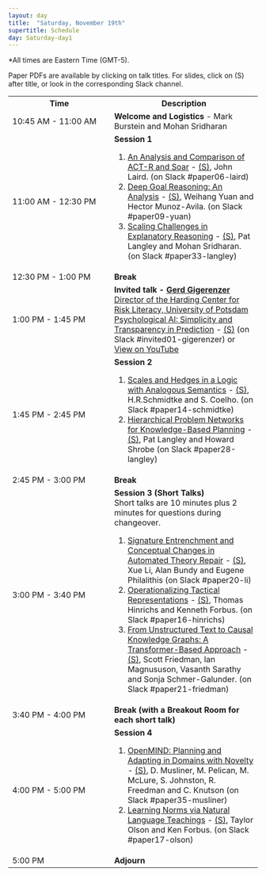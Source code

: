 ```yaml
---
layout: day
title:  "Saturday, November 19th"
supertitle: Schedule
day: Saturday-day1
---
```

*All times are Eastern Time (GMT-5). 

<!--
This day's session talks are available on YouTube
at
[ACS 2021 Day 1](https://www.youtube.com/playlist?list=PL-1wKlUbAzGSlUlf92yCfbYlUV8WWkuFT).
Invited talks are linked directly as shown below.
-->

Paper PDFs are available by clicking on talk titles. For slides, click on
(S) after title, or look in the corresponding Slack channel.


<table>
<tr>
<th width=190px> Time </th>
<th> Description </th>
</tr>
<tr>
<td> <span class="schedtime"> 10:45 AM - 11:00 AM </span></td>
<td>  <b> Welcome and Logistics </b> - Mark Burstein and Mohan Sridharan </td>
</tr>

<tr>
  <td id="session1"> <span class="schedtime"> 11:00 AM - 12:30 PM </span></td><td> <b> Session 1 </b>
<!-- ###### Chaired by TBD -->
  <ol>
   <li> <a href="{{site.baseurl}}/data/ACS-21_paper_6.pdf">An Analysis and
  Comparison of ACT-R and Soar</a> - <a href="{{site.baseurl}}/data/slides/paper06-slides-laird.pdf">(S)</a>, John Laird. <a
  onClick="goToSlackChannel(6)"> (on Slack #paper06-laird)</a></li>
   <li> <a href="{{site.baseurl}}/data/ACS-21_paper_9.pdf">Deep Goal
  Reasoning: An Analysis</a> - <a href="{{site.baseurl}}/data/slides/paper09-slides-yuan.pdf">(S)</a>, Weihang Yuan and Hector Munoz-Avila. <a
  onClick="goToSlackChannel(9)"> (on Slack #paper09-yuan)</a></li>
   <li> <a href="{{site.baseurl}}/data/ACS-21_paper_33.pdf">Scaling Challenges in
    Explanatory Reasoning</a> - <a href="{{site.baseurl}}/data/slides/paper33-slides-langley.pdf">(S)</a>,  Pat Langley and Mohan Sridharan.<a
  onClick="goToSlackChannel(33)"> (on Slack #paper33-langley)</a></li>
  </ol>
  </td>
</tr>
<tr>
  <td> <span class="schedtime"> 12:30 PM - 1:00 PM </span></td>
  <td>  <b> Break</b> </td>
</tr>
<tr>
  <td> <span class="schedtime"> 1:00 PM - 1:45 PM </span></td><td> 
<b>  Invited talk - <a href="{{site.baseurl}}/speakers/gerd_gigerenzer/"> Gerd
Gigerenzer</a>   </b><br>
<a href="https://www.mpib-berlin.mpg.de/staff/gerd-gigerenzer">Director of
the Harding Center for Risk Literacy, University of Potsdam</a><br>
<a href="{{site.baseurl}}/talks/#gigerenzer">Psychological AI: Simplicity and Transparency in Prediction</a> 
- <a href="{{site.baseurl}}/data/slides/invited-Gigerenzer-slides.pdf">(S)</a>
 <a onClick="goToSlackChannel(101)"> (on Slack #invited01-gigerenzer)</a>
 or <a
 href="https://www.youtube.com/watch?v=AYBFA2rUhrE&list=PL-1wKlUbAzGSdwkBuFJhELkCQ6Hz9u60C&index=4">View
 on YouTube</a>
  </td>
</tr>

<tr>
  <td id="session2"> <span class="schedtime"> 1:45 PM - 2:45 PM </span></td><td> <b> Session 2 </b>
<!-- ###### Chaired by TBD -->
  <ol>
   <li> <a href="{{site.baseurl}}/data/ACS-21_paper_14.pdf">Scales and
  Hedges in a Logic with Analogous Semantics</a> - <a href="{{site.baseurl}}/data/slides/paper14-slides-schmidtke.pdf">(S)</a>, H.R.Schmidtke and
  S. Coelho.<a onClick="goToSlackChannel(14)"> (on Slack #paper14-schmidtke)</a></li>
   <li> <a href="{{site.baseurl}}/data/ACS-21_paper_28.pdf">Hierarchical
  Problem Networks for Knowledge-Based Planning</a> - <a href="{{site.baseurl}}/data/slides/paper28-slides-langley-shrobe.pdf">(S)</a>, Pat Langley and Howard Shrobe <a onClick="goToSlackChannel(28)"> (on Slack #paper28-langley)</a></li>
  </ol>
  </td>
</tr>
<tr>
  <td> <span class="schedtime"> 2:45 PM - 3:00 PM </span></td>
  <td>  <b> Break</b> </td>
</tr>
<tr>
  <td id="session3"> <span class="schedtime"> 3:00 PM - 3:40 PM </span></td><td> <b> Session 3 (Short Talks)</b>
    <div class=shortnote>Short talks are 10 minutes plus 2 minutes for
    questions during changeover.</div> 
<!-- ###### Chaired by TBD -->
  <ol>
  <li> <a href="{{site.baseurl}}/data/ACS-21_paper_20.pdf">Signature
  Entrenchment and Conceptual Changes in Automated Theory Repair</a> - <a href="{{site.baseurl}}/data/slides/paper20-slides-li.pdf">(S)</a>,
   Xue Li, Alan Bundy and Eugene Philalithis<a onClick="goToSlackChannel(20)"> (on Slack #paper20-li)</a></li>
  <li> <a href="{{site.baseurl}}/data/ACS-21_paper_16.pdf">Operationalizing
  Tactical Representations</a> - <a href="{{site.baseurl}}/data/slides/paper16-slides-hinrichs.pdf">(S)</a>,
   Thomas Hinrichs and Kenneth Forbus.  <a onClick="goToSlackChannel(16)"> (on Slack #paper16-hinrichs)</a></li>
  <li> <a href="{{site.baseurl}}/data/ACS-21_paper_21.pdf">From
  Unstructured Text to Causal Knowledge Graphs: A Transformer-Based
  Approach</a> - <a href="{{site.baseurl}}/data/slides/paper21-slides-friedman.pdf">(S)</a>,
   Scott Friedman, Ian Magnususon, Vasanth Sarathy and Sonja Schmer-Galunder.
   <a onClick="goToSlackChannel(21)"> (on Slack #paper21-friedman)</a></li>
  </ol>
  </td>
</tr>

<tr>
  <td> <span class="schedtime"> 3:40 PM - 4:00 PM </span></td>
  <td>  <b> Break (with a Breakout Room for each short talk) </b> </td>
</tr>

<tr>
  <td id="session4"> <span class="schedtime"> 4:00 PM - 5:00 PM </span></td><td> <b> Session 4</b>
<!-- ###### Chaired by TBD -->
  <ol>

   <li> <a href="{{site.baseurl}}/data/ACS-21_paper_35.pdf">OpenMIND: Planning and
  Adapting in Domains with Novelty</a> - <a href="{{site.baseurl}}/data/slides/paper35-slides-musliner.pdf">(S)</a>,  D. Musliner, M. Pelican, M. McLure, S. Johnston, R. Freedman and C. Knutson<a onClick="goToSlackChannel(35)"> (on Slack #paper35-musliner)</a></li>

<li> <a href="{{site.baseurl}}/data/ACS-21_paper_17.pdf">Learning Norms via
Natural Language Teachings</a> - <a href="{{site.baseurl}}/data/slides/paper17-slides-olson-forbus.pdf">(S)</a>, Taylor Olson and Ken Forbus. <a
onClick="goToSlackChannel(17)"> (on Slack #paper17-olson)</a></li>
    
</ol>
   </td>
   
</tr>

<tr>
  <td> <span class="schedtime"> 5:00 PM </span></td>
  <td>  <b> Adjourn </b> </td>
</tr>

</table>
